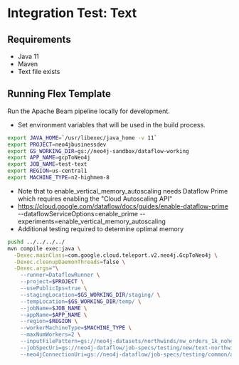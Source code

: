 #  Integration Test: Text

## Requirements
* Java 11
* Maven
* Text file exists

## Running Flex Template

Run the Apache Beam pipeline locally for development.

 * Set environment variables that will be used in the build process.
 ```sh
 export JAVA_HOME=`/usr/libexec/java_home -v 11`
 export PROJECT=neo4jbusinessdev
 export GS_WORKING_DIR=gs://neo4j-sandbox/dataflow-working
 export APP_NAME=gcpToNeo4j
 export JOB_NAME=test-text
 export REGION=us-central1
 export MACHINE_TYPE=n2-highmem-8
 ```
 * Note that to enable_vertical_memory_autoscaling needs Dataflow Prime which requires enabling the "Cloud Autoscaling API"
 * https://cloud.google.com/dataflow/docs/guides/enable-dataflow-prime
       --dataflowServiceOptions=enable_prime
       --experiments=enable_vertical_memory_autoscaling
 * Additional testing required to determine optimal memory
 ```sh
pushd ../../../../
 mvn compile exec:java \
   -Dexec.mainClass=com.google.cloud.teleport.v2.neo4j.GcpToNeo4j \
   -Dexec.cleanupDaemonThreads=false \
   -Dexec.args="\
     --runner=DataflowRunner \
     --project=$PROJECT \
     --usePublicIps=true \
     --stagingLocation=$GS_WORKING_DIR/staging/ \
     --tempLocation=$GS_WORKING_DIR/temp/ \
     --jobName=$JOB_NAME \
     --appName=$APP_NAME \
     --region=$REGION \
     --workerMachineType=$MACHINE_TYPE \
     --maxNumWorkers=2 \
     --inputFilePattern=gs://neo4j-datasets/northwinds/nw_orders_1k_noheader.csv \
     --jobSpecUri=gs://neo4j-dataflow/job-specs/testing/new/text-northwind-jobspec.json \
     --neo4jConnectionUri=gs://neo4j-dataflow/job-specs/testing/common/auradb-free-connection.json"
 ```

